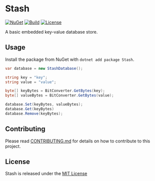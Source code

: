 # Stash

[![NuGet](https://img.shields.io/nuget/v/Stash?style=for-the-badge)](https://www.nuget.org/packages/Stash) [![Build](https://img.shields.io/github/workflow/status/robertcoltheart/Stash/build?style=for-the-badge)](https://github.com/robertcoltheart/Stash/actions?query=workflow:build) [![License](https://img.shields.io/github/license/robertcoltheart/Stash?style=for-the-badge)](https://github.com/robertcoltheart/Stash/blob/master/LICENSE)

A basic embedded key-value database store.

## Usage
Install the package from NuGet with `dotnet add package Stash`.

```csharp
var database = new StashDatabase();

string key = "key";
string value = "value";

byte[] keyBytes = BitConverter.GetBytes(key);
byte[] valueBytes = BitConverter.GetBytes(value);

database.Set(keyBytes, valueBytes);
database.Get(keyBytes)
database.Remove(keyBytes);
```

## Contributing
Please read [CONTRIBUTING.md](CONTRIBUTING.md) for details on how to contribute to this project.

## License
Stash is released under the [MIT License](LICENSE)
